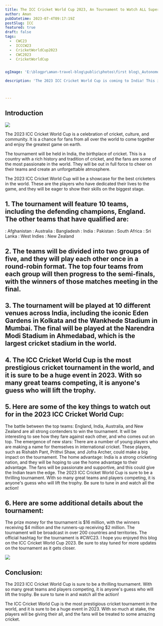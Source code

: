```yaml
---
title: The ICC Cricket World Cup 2023, An Tournament to Watch ALL Superheroes play Together for  Team.
author: Aman
pubDatetime: 2023-07-4T09:17:19Z
postSlug: ICC
featured: true
draft: false
tags:
  -  CWC23
  -  ICCCW23
  -  CricketWorldCup2023
  -  CWC2023
  -  CricketWorldCup


ogImage: 'E:\blogpr\aman-travel-blog\public\photos\first blog\_Autonomous Wea 0.png'

description: 'The 2023 ICC Cricket World Cup is coming to India! This is the biggest and best cricket tournament in the world, and it is sure to be a thrilling event. With so many great teams and players competing, it is anyone guess who will lift the trophy. Be sure to tune in and watch all the action '



---
```

## Introduction

![](https://static.toiimg.com/thumb/msid-100149868,width-1280,resizemode-4/100149868.jpg)

 The 2023 ICC Cricket World Cup is a celebration of cricket, culture, and community. It is a chance for fans from all over the world to come together and enjoy the greatest game on earth.

 The tournament will be held in India, the birthplace of cricket. This is a country with a rich history and tradition of cricket, and the fans are some of the most passionate in the world. They will be out in full force to cheer on their teams and create an unforgettable atmosphere.

 The 2023 ICC Cricket World Cup will be a showcase for the best cricketers in the world. These are the players who have dedicated their lives to the game, and they will be eager to show their skills on the biggest stage.


 ## 1. The tournament will feature 10 teams, including the defending champions, England. The other teams that have qualified are:

:  Afghanistan
:  Australia
:  Bangladesh
:  India
:  Pakistan
:  South Africa
:  Sri Lanka
:  West Indies
:  New Zealand

## 2. The teams will be divided into two groups of five, and they will play each other once in a round-robin format. The top four teams from each group will then progress to the semi-finals, with the winners of those matches meeting in the final.

## 3. The tournament will be played at 10 different venues across India, including the iconic Eden Gardens in Kolkata and the Wankhede Stadium in Mumbai. The final will be played at the Narendra Modi Stadium in Ahmedabad, which is the largest cricket stadium in the world.

## 4. The ICC Cricket World Cup is the most prestigious cricket tournament in the world, and it is sure to be a huge event in 2023. With so many great teams competing, it is anyone's guess who will lift the trophy.

## 5. Here are some of the key things to watch out for in the 2023 ICC Cricket World Cup:

The battle between the top teams: England, India, Australia, and New Zealand are all strong contenders to win the tournament. It will be interesting to see how they fare against each other, and who comes out on top.
The emergence of new stars: There are a number of young players who are making a name for themselves in international cricket. These players, such as Rishabh Pant, Prithvi Shaw, and Jofra Archer, could make a big impact on the tournament.
The home advantage: India is a strong cricketing nation, and they will be hoping to use the home advantage to their advantage. The fans will be passionate and supportive, and this could give the Indian team the edge.
The 2023 ICC Cricket World Cup is sure to be a thrilling tournament. With so many great teams and players competing, it is anyone's guess who will lift the trophy. Be sure to tune in and watch all the action!

## 6. Here are some additional details about the tournament:

The prize money for the tournament is $16 million, with the winners receiving $4 million and the runners-up receiving $2 million.
The tournament will be broadcast in over 200 countries and territories.
The official hashtag for the tournament is #CWC23.
I hope you enjoyed this blog on the ICC Cricket World Cup 2023. Be sure to stay tuned for more updates on the tournament as it gets closer.

![](https://adda247-wp-multisite-assets.s3.ap-south-1.amazonaws.com/wp-content/uploads/multisite/sites/5/2023/06/28150639/5.jpg)

## Conclusion:

The 2023 ICC Cricket World Cup is sure to be a thrilling tournament. With so many great teams and players competing, it is anyone's guess who will lift the trophy. Be sure to tune in and watch all the action!

The ICC Cricket World Cup is the most prestigious cricket tournament in the world, and it is sure to be a huge event in 2023. With so much at stake, the players will be giving their all, and the fans will be treated to some amazing cricket.
